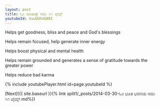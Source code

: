 ```yaml
---
layout: post
title: ಓಂ ಮಂಧಾತ್ರೇ ನಮಃ ೧೧ ಟೈಮ್ಸ್
youtubeId: VuuUUhVEARI
---
```

 
 
Helps get goodness, bliss and peace and God's blessings
 
Helps remain focused, help generate inner energy 
 
Helps boost physical and mental health 
 
Helps remain grounded and generates a sense of gratitude towards the greater power 
 
Helps reduce bad karma
 
 
 
 


{% include youtubePlayer.html id=page.youtubeId %}
 
[Next]({{ site.baseurl }}{% link  split1/_posts/2014-03-30-ಓಂ ಭೂತ ಭವನಯ ನಮಃ ೧೧ ಟೈಮ್ಸ್.md%})
 
